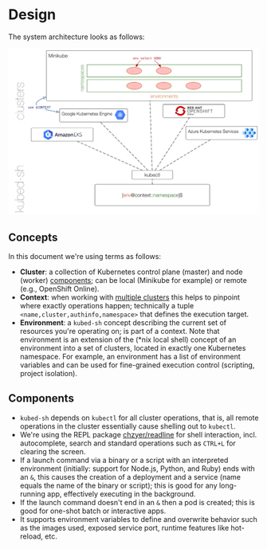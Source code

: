 # Design

The system architecture looks as follows:

![kubed-sh system architecture](img/kubed-sh-arch.png)

## Concepts

In this document we're using terms as follows:

- **Cluster**: a collection of Kubernetes control plane (master) and node (worker) [components](https://kubernetes.io/docs/concepts/overview/components/); can be local (Minikube for example) or remote (e.g., OpenShift Online).
- **Context**: when working with [multiple clusters](https://kubernetes.io/docs/tasks/access-application-cluster/configure-access-multiple-clusters/) this helps to pinpoint where exactly operations happen; technically a tuple `<name,cluster,authinfo,namespace>` that defines the execution target.
- **Environment**: a `kubed-sh` concept describing the current set of resources you're operating on; is part of a context. Note that environment is an extension of the (*nix local shell) concept of an environment into a set of clusters, located in exactly one Kubernetes namespace. For example, an environment has a list of environment variables and can be used for fine-grained execution control (scripting, project isolation).

## Components

- `kubed-sh` depends on `kubectl` for all cluster operations, that is, all remote operations in the cluster essentially cause shelling out to `kubectl`.
- We're using the REPL package [chzyer/readline](https://github.com/chzyer/readline) for shell interaction, incl. autocomplete, search and standard operations such as `CTRL+L` for clearing the screen.
- If a launch command via a binary or a script with an interpreted environment (initially: support for Node.js, Python, and Ruby) ends with an `&`, this causes the creation of a deployment and a service (name equals the name of the binary or script); this is good for any long-running app, effectively executing in the background.
- If the launch command doesn't end in an `&` then a pod is created; this is good for one-shot batch or interactive apps.
- It supports environment variables to define and overwrite behavior such as the images used, exposed service port, runtime features like hot-reload, etc.
